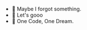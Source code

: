 - 🦕 Maybe I forgot something.
- 🐊 Let's gooo
- 🐉 One Code, One Dream.




<!---
Enzowt05/Enzowt05 is a ✨ special ✨ repository because its `README.md` (this file) appears on your GitHub profile.
You can click the Preview link to take a look at your changes.
--->
